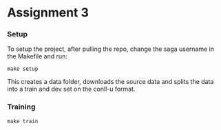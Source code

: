 # Assignment 3

### Setup

To setup the project, after pulling the repo, change the saga username in the Makefile and run:

`make setup`

This creates a data folder, downloads the source data and splits the data into a train and dev set on the conll-u format.

### Training

`make train`

